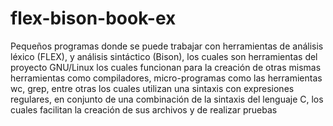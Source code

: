 # flex-bison-book-ex

Pequeños programas donde se puede trabajar con herramientas de análisis léxico (FLEX), y análisis sintáctico (Bison), los cuales son herramientas del proyecto GNU/Linux los cuales funcionan para la creación de otras mismas herramientas como compiladores, micro-programas como las herramientas wc, grep, entre otras los cuales utilizan una sintaxis con expresiones regulares, en conjunto de una combinación de la sintaxis del lenguaje C, los cuales facilitan la creación de sus archivos y de realizar pruebas
